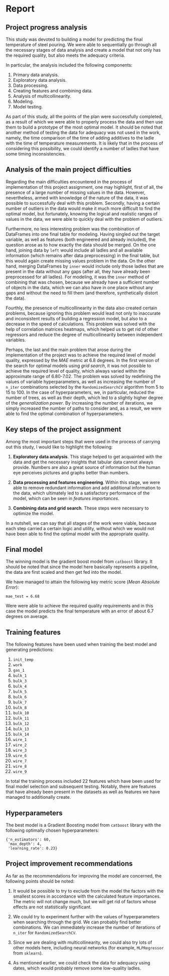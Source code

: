 # Report

## Project progress analysis

This study was devoted to building a model for predicting the final temperature of steel pouring. We were able to sequentially go through all the necessary stages of data analysis and create a model that not only has the required quality, but also meets the adequacy criteria.

In particular, the analysis included the following components:

1. Primary data analysis.
2. Exploratory data analysis.
3. Data processing.
4. Creating features and combining data.
5. Analysis of multicollinearity.
6. Modeling.
7. Model testing.

As part of this study, all the points of the plan were successfully completed, as a result of which we were able to properly process the data and then use them to build a prototype of the most optimal model. It should be noted that another method of testing the data for adequacy was not used in the work, namely, the time comparison of the time of adding additives to the ladle with the time of temperature measurements. It is likely that in the process of considering this possibility, we could identify a number of ladles that have some timing inconsistencies.

## Analysis of the main project difficulties

Regarding the main difficulties encountered in the process of implementation of this project assignment, one may highlight, first of all, the presence of a large number of missing values in the data. However, nevertheless, armed with knowledge of the nature of the data, it was possible to successfully deal with this problem. Secondly, having a certain number of outliers in the data would make it much more difficult to find the optimal model, but fortunately, knowing the logical and realistic ranges of values in the data, we were able to quickly deal with the problem of outliers.

Furthermore, no less interesting problem was the combination of DataFrames into one final table for modeling. Having singled out the target variable, as well as features (both engineered and already included), the question arose as to how exactly the data should be merged. On the one hand, joining data by `left` would include all ladles and all available information (which remains after data preprocessing) in the final table, but this would again create missing values problem in the data. On the other hand, merging DataFrames by `inner` would include only those ladles that are present in the data without any gaps (after all, they have already been preprocessed for all ladles). For modeling, it was the `inner` method of combining that was chosen, because we already have a sufficient number of objects in the data, which we can also have in one place without any gaps and without the need to fill them (and therefore, synthetically distort the data).

Fourthly, the presence of multicollinearity in the data also created certain problems, because ignoring this problem would lead not only to inaccurate and inconsistent results of building a regression model, but also to a decrease in the speed of calculations. This problem was solved with the help of correlation matrices heatmaps, which helped us to get rid of other regressors and reduce the degree of multicollinearity between independent variables.

Perhaps, the last and the main problem that arose during the implementation of the project was to achieve the required level of model quality, expressed by the *MAE* metric at 6.8 degrees. In the first version of the search for optimal models using *grid search*, it was not possible to achieve the required level of quality, which always varied within the approximate range of 6.80-7.02. The problem was solved by redefining the values of variable hyperparameters, as well as increasing the number of `n_iter` combinations selected by the `RandomizedSearchCV` algorithm from 5 to 15 to 100. In the case of hyperparameters, we, in particular, reduced the number of trees, as well as their depth, which led to a slightly higher degree of the *generalization power*. By increasing the number of iterations, we simply increased the number of paths to consider and, as a result, we were able to find the optimal combination of hyperparameters.

## Key steps of the project assignment

Among the most important steps that were used in the process of carrying out this study, I would like to highlight the following:

1. **Exploratory data analysis**. This stage helped to get acquainted with the data and get the necessary insights that tabular data cannot always provide. Numbers are also a great source of information but the human eye perceives pictures and graphs better than numbers.

2. **Data processing and features engineering**. Within this stage, we were able to remove redundant information and add additional information to the data, which ultimately led to a satisfactory performance of the model, which can be seen in *features importances*.

3. **Combining data and grid search**. These steps were necessary to optimize the model.

In a nutshell, we can say that all stages of the work were viable, because each step carried a certain logic and utility, without which we would not have been able to find the optimal model with the appropriate quality.

## Final model

The winning model is the gradient boost model from `catboost` library. It should be noted that since the model here basically represents a pipeline, the data are first scaled and then get fed into the model.

We have managed to attain the following key metric score (*Mean Absolute Error*):

```
mae_test = 6.68
```

Were were able to achieve the required quality requirements and in this case the model predicts the final temperature with an error of about 6.7 degrees on average.

## Training features

The following features have been used when training the best model and generating predictions:

1. `init_temp`
2. `work`
3. `gas_1`
4. `bulk_1`
5. `bulk_3`
6. `bulk_4`
7. `bulk_5`
8. `bulk_6`
9. `bulk_7`
10. `bulk_8`
11. `bulk_10`
12. `bulk_11`
13. `bulk_12`
14. `bulk_13`
15. `bulk_14`
16. `wire_1`
17. `wire_2`
18. `wire_3`
19. `wire_6`
20. `wire_7`
21. `wire_8`
22. `wire_9`

In total the training process included 22 features which have been used for final model selection and subsequent testing. Notably, there are features that have already been present in the datasets as well as features we have managed to additionally create.

## Hyperparameters

The best model is a Gradient Boosting model from `catboost` library with the following optimally chosen hyperparameters:

```
{'n_estimators': 60,
 'max_depth': 4,
 'learning_rate': 0.23}
```

## Project improvement recommendations

As far as the recommendations for improving the model are concerned, the following points should be noted:

1. It would be possible to try to exclude from the model the factors with the smallest scores in accordance with the calculated feature importances. The metric will not change much, but we will get rid of factors whose effects are not statistically significant.

2. We could try to experiment further with the values of hyperparameters when searching through the grid. We can probably find better combinations. We can immediately increase the number of iterations of `n_iter` for `RandomizedSearchCV`.

3. Since we are dealing with multicollinearity, we could also try lots of other models here, including neural networks (for example, `MLPRegressor` from `sklearn`).

4. As mentioned earlier, we could check the data for adequacy using dates, which would probably remove some low-quality ladles.
